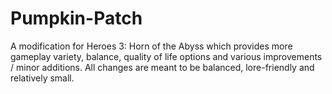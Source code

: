 # Pumpkin-Patch
A modification for Heroes 3: Horn of the Abyss which provides more gameplay variety, balance, quality of life options and various improvements / minor additions. All changes are meant to be balanced, lore-friendly and relatively small. 
